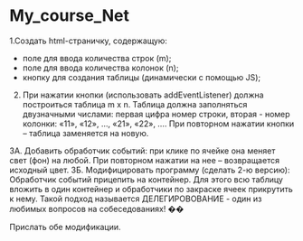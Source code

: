 # My_course_Net

1.Создать html-страничку, содержащую:
- поле для ввода количества строк (m);
- поле для ввода количества колонок (n);
- кнопку для создания таблицы (динамически с помощью JS);

2. При нажатии кнопки (использовать addEventListener) должна построиться
таблица m x n. Таблица должна заполняться двузначными числами: первая
цифра номер строки, вторая - номер колонки: «11», «12», …, «21», «22», ….
При повторном нажатии кнопки – таблица заменяется на новую.

3А. Добавить обработчик событий: при клике по ячейке она меняет свет (фон)
на любой. При повторном нажатии на нее – возвращается исходный цвет.
3Б. Модифицировать программу (сделать 2-ю версию): Обработчик событий
прицепить на контейнер. Для этого всю таблицу вложить в один контейнер и
обработчики по закраске ячеек прикрутить к нему. Такой подход называется
ДЕЛЕГИРОВОВАНИЕ - один из любимых вопросов на собеседованиях! ��

Прислать обе модификации.
